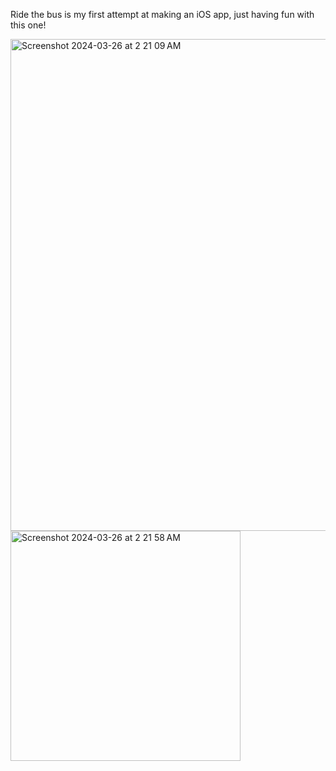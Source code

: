 Ride the bus is my first attempt at making an iOS app, just having fun with this one!

<img width="787" alt="Screenshot 2024-03-26 at 2 21 09 AM" src="https://github.com/rpk2301/RideTheBusApp/assets/137026079/ab5b4b69-62e6-44fa-9620-1e2a74683099">
<img width="368" alt="Screenshot 2024-03-26 at 2 21 58 AM" src="https://github.com/rpk2301/RideTheBusApp/assets/137026079/d0406c77-af9a-4d2b-b6e1-043d2fa40d36">
